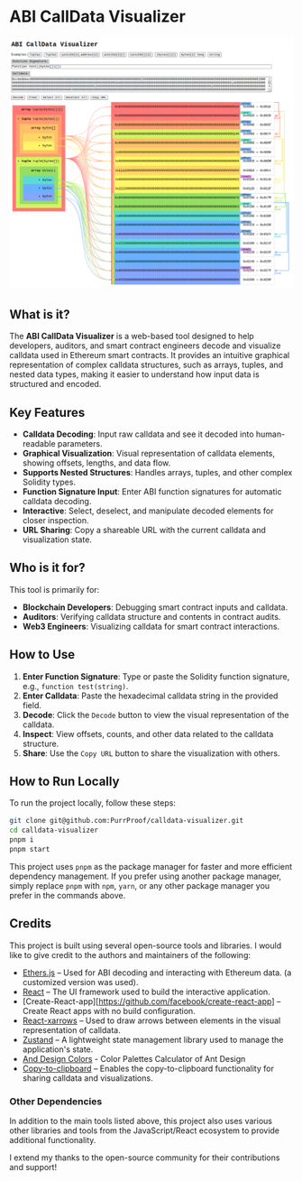 # ABI CallData Visualizer

![Screenshot](public/assets/calldada-visualizer.png)

## What is it?

The **ABI CallData Visualizer** is a web-based tool designed to help developers, auditors, and smart contract engineers decode and visualize calldata used in Ethereum smart contracts. It provides an intuitive graphical representation of complex calldata structures, such as arrays, tuples, and nested data types, making it easier to understand how input data is structured and encoded.

## Key Features

- **Calldata Decoding**: Input raw calldata and see it decoded into human-readable parameters.
- **Graphical Visualization**: Visual representation of calldata elements, showing offsets, lengths, and data flow.
- **Supports Nested Structures**: Handles arrays, tuples, and other complex Solidity types.
- **Function Signature Input**: Enter ABI function signatures for automatic calldata decoding.
- **Interactive**: Select, deselect, and manipulate decoded elements for closer inspection.
- **URL Sharing**: Copy a shareable URL with the current calldata and visualization state.

## Who is it for?

This tool is primarily for:

- **Blockchain Developers**: Debugging smart contract inputs and calldata.
- **Auditors**: Verifying calldata structure and contents in contract audits.
- **Web3 Engineers**: Visualizing calldata for smart contract interactions.

## How to Use

1. **Enter Function Signature**: Type or paste the Solidity function signature, e.g., `function test(string)`.
2. **Enter Calldata**: Paste the hexadecimal calldata string in the provided field.
3. **Decode**: Click the `Decode` button to view the visual representation of the calldata.
4. **Inspect**: View offsets, counts, and other data related to the calldata structure.
5. **Share**: Use the `Copy URL` button to share the visualization with others.

## How to Run Locally

To run the project locally, follow these steps:

```bash
git clone git@github.com:PurrProof/calldata-visualizer.git
cd calldata-visualizer
pnpm i
pnpm start
```

This project uses `pnpm` as the package manager for faster and more efficient dependency management. If you prefer using another package manager, simply replace `pnpm` with `npm`, `yarn`, or any other package manager you prefer in the commands above.

## Credits

This project is built using several open-source tools and libraries. I would like to give credit to the authors and maintainers of the following:

- [Ethers.js](https://github.com/ethers-io/ethers.js) – Used for ABI decoding and interacting with Ethereum data. (a customized version was used).
- [React](https://reactjs.org/) – The UI framework used to build the interactive application.
- [Create-React-app][https://github.com/facebook/create-react-app] – Create React apps with no build configuration.
- [React-xarrows](https://github.com/Eliav2/react-xarrows) – Used to draw arrows between elements in the visual representation of calldata.
- [Zustand](https://github.com/pmndrs/zustand) – A lightweight state management library used to manage the application's state.
- [And Design Colors](https://github.com/ant-design/ant-design-colors) - Color Palettes Calculator of Ant Design
- [Copy-to-clipboard](https://github.com/sudodoki/copy-to-clipboard) – Enables the copy-to-clipboard functionality for sharing calldata and visualizations.

### Other Dependencies

In addition to the main tools listed above, this project also uses various other libraries and tools from the JavaScript/React ecosystem to provide additional functionality.

I extend my thanks to the open-source community for their contributions and support!
